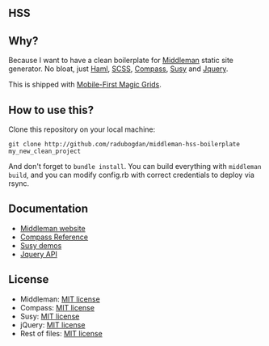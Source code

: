 ## HSS

## Why?

Because I want to have a clean boilerplate for [Middleman](http://middlemanapp.com/) static site generator.
No bloat, just [Haml](http://haml-lang.com/), [SCSS](http://sass-lang.com/), [Compass](http://compass-style.org/), 
[Susy](http://susy.oddbird.net/) and [Jquery](http://jquery.com/).

This is shipped with [Mobile-First Magic Grids](http://susy.oddbird.net/demos/magic/).

## How to use this?

Clone this repository on your local machine:

```
git clone http://github.com/radubogdan/middleman-hss-boilerplate my_new_clean_project
```

And don't forget to ```bundle install```. You can build everything with ```middleman build```, and you can modify
config.rb with correct credentials to deploy via rsync.

## Documentation
* [Middleman website](http://middlemanapp.com/)
* [Compass Reference](http://compass-style.org/reference/compass/)
* [Susy demos](http://susy.oddbird.net/demos/)
* [Jquery API](http://api.jquery.com/)

## License

* Middleman: [MIT license](https://github.com/middleman/middleman/blob/master/LICENSE.md)
* Compass: [MIT license](https://github.com/chriseppstein/compass/blob/stable/LICENSE.markdown)
* Susy: [MIT license](https://github.com/ericam/susy/blob/master/LICENSE.txt)
* jQuery: [MIT license](https://github.com/jquery/jquery/blob/master/MIT-LICENSE.txt)
* Rest of files: [MIT license](https://github.com/radubogdan/blob/master/LICENSE.txt)
